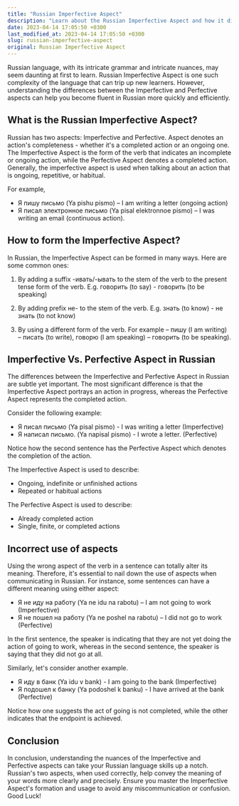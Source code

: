 ```yaml
---
title: "Russian Imperfective Aspect"
description: "Learn about the Russian Imperfective Aspect and how it differs from the Perfective Aspect in Russian language."
date: 2023-04-14 17:05:50 +0300
last_modified_at: 2023-04-14 17:05:50 +0300
slug: russian-imperfective-aspect
original: Russian Imperfective Aspect
---
```

Russian language, with its intricate grammar and intricate nuances, may seem daunting at first to learn. Russian Imperfective Aspect is one such complexity of the language that can trip up new learners. However, understanding the differences between the Imperfective and Perfective aspects can help you become fluent in Russian more quickly and efficiently.

## What is the Russian Imperfective Aspect?

Russian has two aspects: Imperfective and Perfective. Aspect denotes an action's completeness - whether it's a completed action or an ongoing one. The Imperfective Aspect is the form of the verb that indicates an incomplete or ongoing action, while the Perfective Aspect denotes a completed action. Generally, the imperfective aspect is used when talking about an action that is ongoing, repetitive, or habitual.

For example, 
- Я пишу письмо (Ya pishu pismo) – I am writing a letter (ongoing action)
- Я писал электронное письмо (Ya pisal elektronnoe pismo) – I was writing an email (continuous action).

## How to form the Imperfective Aspect?

In Russian, the Imperfective Aspect can be formed in many ways. Here are some common ones:

1. By adding a suffix -ивать/-ывать to the stem of the verb to the present tense form of the verb. E.g. говорить (to say) - говорить (to be speaking)

2. By adding prefix не- to the stem of the verb. E.g. знать (to know) - не знать (to not know)

3. By using a different form of the verb. For example – пишу (I am writing) – писать (to write), говорю (I am speaking) – говорить (to be speaking).

## Imperfective Vs. Perfective Aspect in Russian

The differences between the Imperfective and Perfective Aspect in Russian are subtle yet important. The most significant difference is that the Imperfective Aspect portrays an action in progress, whereas the Perfective Aspect represents the completed action.

Consider the following example:
- Я писал письмо (Ya pisal pismo) - I was writing a letter (Imperfective)
- Я написал письмо. (Ya napisal pismo) - I wrote a letter. (Perfective)

Notice how the second sentence has the Perfective Aspect which denotes the completion of the action.

The Imperfective Aspect is used to describe:
- Ongoing, indefinite or unfinished actions
- Repeated or habitual actions

The Perfective Aspect is used to describe:
- Already completed action
- Single, finite, or completed actions

## Incorrect use of aspects

Using the wrong aspect of the verb in a sentence can totally alter its meaning. Therefore, it's essential to nail down the use of aspects when communicating in Russian. For instance, some sentences can have a different meaning using either aspect:

- Я не иду на работу (Ya ne idu na rabotu) – I am not going to work (Imperfective)
- Я не пошел на работу (Ya ne poshel na rabotu) – I did not go to work (Perfective)

In the first sentence, the speaker is indicating that they are not yet doing the action of going to work, whereas in the second sentence, the speaker is saying that they did not go at all. 

Similarly, let's consider another example.
- Я иду в банк (Ya idu v bank) - I am going to the bank (Imperfective)
- Я подошел к банку (Ya podoshel k banku) - I have arrived at the bank (Perfective)

Notice how one suggests the act of going is not completed, while the other indicates that the endpoint is achieved.

## Conclusion

In conclusion, understanding the nuances of the Imperfective and Perfective aspects can take your Russian language skills up a notch. Russian's two aspects, when used correctly, help convey the meaning of your words more clearly and precisely. Ensure you master the Imperfective Aspect's formation and usage to avoid any miscommunication or confusion. Good Luck!